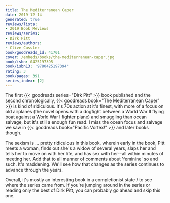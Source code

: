 ```yaml
---
title: The Mediterranean Caper
date: 2019-12-14
generated: true
reviews/lists:
- 2019 Book Reviews
reviews/series:
- Dirk Pitt
reviews/authors:
- Clive Cussler
book/goodreads_id: 41701
cover: /embeds/books/the-mediterranean-caper.jpg
book/isbn: 0425197395
book/isbn13: '9780425197394'
rating: 3
book/pages: 391
series_index: [2]
---
```

The first {{< goodreads series="Dirk Pitt" >}} book published and the second chronologically, {{< goodreads book="The Mediterranean Caper" >}} is kind of ridiculous. It's 70s action at it's finest, with more of a focus on old airplanes (the novel opens with a dogfight between a World War II flying boat against a World War I fighter plane) and smuggling than ocean salvage, but it's still a enough fun read. I miss the ocean focus and salvage we saw in {{< goodreads book="Pacific Vortex!" >}} and later books though.  

The sexism is ... pretty ridiculous in this book, wherein early in the book, Pitt meets a woman, finds out she's a widow of several years, slaps her and tells her to move on with her life, and has sex with her--all within minutes of meeting her. Add that to all manner of comments about 'feminine' so and such. It's maddening. We'll see how that changes as the series continues to advance through the years.  

<!--more-->

Overall, it's mostly an interesting book in a completionist state / to see where the series came from. If you're jumping around in the series or reading only the best of Dirk Pitt, you can probably go ahead and skip this one.